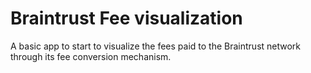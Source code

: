 # Braintrust Fee visualization

A basic app to start to visualize the fees paid to the Braintrust network through its fee conversion mechanism.
